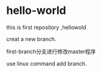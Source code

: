 # hello-world
this is first repository ,hellowold

creat a new branch.

first-branch分支进行修改master程序

use linux command add branch.
